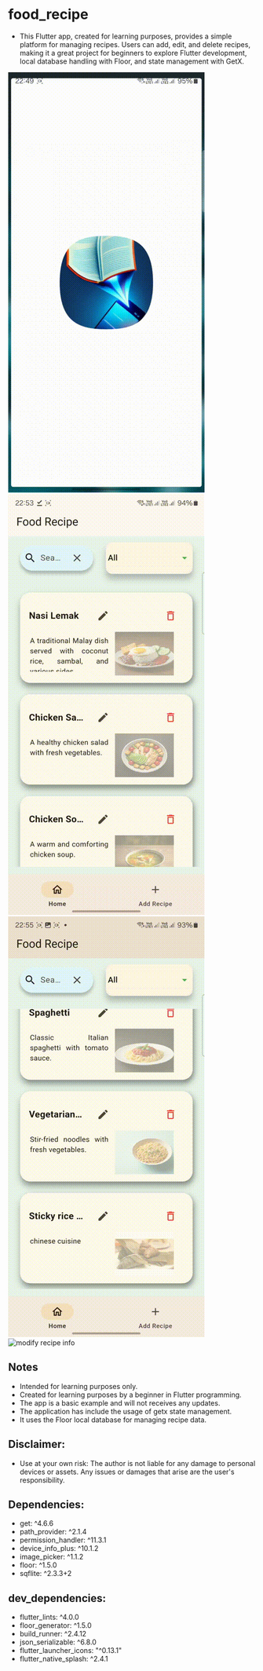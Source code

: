 # food_recipe
- This Flutter app, created for learning purposes, provides a simple platform for managing recipes. Users can add, edit, and delete recipes, making it a great project for beginners to explore Flutter development, local database handling with Floor, and state management with GetX.

<p float="left">
  <img src="./pictures/showcase-1.gif" alt="Overview" width="400" />
  <img src="./pictures/showcase-2.gif" alt="Add recipe" width="400" />
  <img src="./pictures/showcase-3.gif" alt="Delete recipe" width="400" />
  <img src="./pictures/showcase-4.gif" alt="modify recipe info" width="400" />
</p>

## Notes
- Intended for learning purposes only.
- Created for learning purposes by a beginner in Flutter programming. 
- The app is a basic example and will not receives any updates.
- The application has include the usage of getx state management.
- It uses the Floor local database for managing recipe data.

  
## Disclaimer:
- Use at your own risk: The author is not liable for any damage to personal devices or assets. Any issues or damages that arise are the user's responsibility.

## Dependencies:
- get: ^4.6.6
- path_provider: ^2.1.4
- permission_handler: ^11.3.1
- device_info_plus: ^10.1.2
- image_picker: ^1.1.2
- floor: ^1.5.0
- sqflite: ^2.3.3+2

## dev_dependencies:
- flutter_lints: ^4.0.0
- floor_generator: ^1.5.0
- build_runner: ^2.4.12
- json_serializable: ^6.8.0
- flutter_launcher_icons: "^0.13.1"
- flutter_native_splash: ^2.4.1
